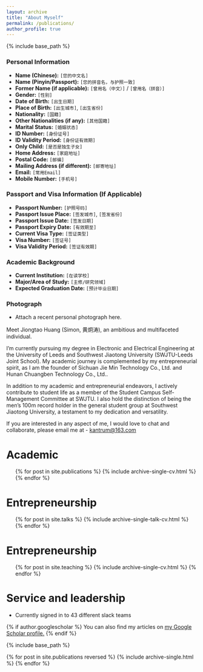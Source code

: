 ```yaml
---
layout: archive
title: "About Myself"
permalink: /publications/
author_profile: true
---
```


{% include base_path %}
### Personal Information
- **Name (Chinese):** `[您的中文名]`
- **Name (Pinyin/Passport):** `[您的拼音名，与护照一致]`
- **Former Name (if applicable):** `[曾用名（中文）]` / `[曾用名（拼音）]`
- **Gender:** `[性别]`
- **Date of Birth:** `[出生日期]`
- **Place of Birth:** `[出生城市]`, `[出生省份]`
- **Nationality:** `[国籍]`
- **Other Nationalities (if any):** `[其他国籍]`
- **Marital Status:** `[婚姻状态]`
- **ID Number:** `[身份证号]`
- **ID Validity Period:** `[身份证有效期]`
- **Only Child:** `[是否是独生子女]`
- **Home Address:** `[家庭地址]`
- **Postal Code:** `[邮编]`
- **Mailing Address (if different):** `[邮寄地址]`
- **Email:** `[常用Email]`
- **Mobile Number:** `[手机号]`

### Passport and Visa Information (If Applicable)
- **Passport Number:** `[护照号码]`
- **Passport Issue Place:** `[签发城市]`, `[签发省份]`
- **Passport Issue Date:** `[签发日期]`
- **Passport Expiry Date:** `[有效期至]`
- **Current Visa Type:** `[签证类型]`
- **Visa Number:** `[签证号]`
- **Visa Validity Period:** `[签证有效期]`

### Academic Background
- **Current Institution:** `[在读学校]`
- **Major/Area of Study:** `[主修/研究领域]`
- **Expected Graduation Date:** `[预计毕业日期]`

### Photograph
- Attach a recent personal photograph here.







Meet Jiongtao Huang (Simon, 黄炯涛), an ambitious and multifaceted individual.

I’m currently pursuing my degree in Electronic and Electrical Engineering at the University of Leeds and Southwest Jiaotong University (SWJTU-Leeds Joint School). My academic journey is complemented by my entrepreneurial spirit, as I am the founder of Sichuan Jie Min Technology Co., Ltd. and Hunan Chuangben Technology Co., Ltd..

In addition to my academic and entrepreneurial endeavors, I actively contribute to student life as a member of the Student Campus Self-Management Committee at SWJTU. I also hold the distinction of being the men’s 100m record holder in the general student group at Southwest Jiaotong University, a testament to my dedication and versatility.

If you are interested in any aspect of me, I would love to chat and collaborate, please email me at - kantrum@163.com


Academic
======
  <ul>{% for post in site.publications %}
    {% include archive-single-cv.html %}
  {% endfor %}</ul>
  
Entrepreneurship
======
  <ul>{% for post in site.talks %}
    {% include archive-single-talk-cv.html %}
  {% endfor %}</ul>
  
Entrepreneurship
======
  <ul>{% for post in site.teaching %}
    {% include archive-single-cv.html %}
  {% endfor %}</ul>
  
Service and leadership
======
* Currently signed in to 43 different slack teams









{% if author.googlescholar %}
  You can also find my articles on <u><a href="{{author.googlescholar}}">my Google Scholar profile</a>.</u>
{% endif %}

{% include base_path %}

{% for post in site.publications reversed %}
  {% include archive-single.html %}
{% endfor %}
